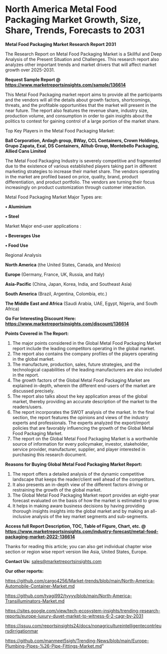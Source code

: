 # North America Metal Food Packaging Market Growth, Size, Share, Trends, Forecasts to 2031

<strong>Metal Food Packaging Market Research Report 2031</strong>

The Research Report on Metal Food Packaging Market is a Skillful and Deep Analysis of the Present Situation and Challenges. This research report also analyzes other important trends and market drivers that will affect market growth over 2025-2031.

<strong>Request Sample Report @ <a href=https://www.marketreportsinsights.com/sample/136614>https://www.marketreportsinsights.com/sample/136614</a></strong>

This Metal Food Packaging market report aims to provide all the participants and the vendors will all the details about growth factors, shortcomings, threats, and the profitable opportunities that the market will present in the near future. The report also features the revenue share, industry size, production volume, and consumption in order to gain insights about the politics to contest for gaining control of a large portion of the market share.

Top Key Players in the Metal Food Packaging Market:

<strong>Ball Corporation, Ardagh group, BWay, CCL Containers, Crown Holdings, Grupo Zapata, Exal, DS Containers, Alltub Group, Montebello Packaging, Allied Cans Limited</strong>

The Metal Food Packaging Industry is severely competitive and fragmented due to the existence of various established players taking part in different marketing strategies to increase their market share. The vendors operating in the market are profiled based on price, quality, brand, product differentiation, and product portfolio. The vendors are turning their focus increasingly on product customization through customer interaction.

Metal Food Packaging Market Major Types are:

<strong>• Aluminium

• Steel</strong>

Market Major end-user applications :

<strong>• Beverages Use

• Food Use</strong>

Regional Analysis

</u><strong><b>North America</b></strong> (the United States, Canada, and Mexico)

<strong><b>Europe </b></strong>(Germany, France, UK, Russia, and Italy)

<strong><b>Asia-Pacific</b></strong> (China, Japan, Korea, India, and Southeast Asia)

<strong><b>South America</b></strong> (Brazil, Argentina, Colombia, etc.)

<strong><b>The Middle East and Africa</b></strong> (Saudi Arabia, UAE, Egypt, Nigeria, and South Africa)

<strong>Go For Interesting Discount Here: <a href=https://www.marketreportsinsights.com/discount/136614>https://www.marketreportsinsights.com/discount/136614</a></strong>

<strong>Points Covered in The Report:</strong>
<ol>
  <li>The major points considered in the Global Metal Food Packaging Market report include the leading competitors operating in the global market.</li>
  <li>The report also contains the company profiles of the players operating in the global market.</li>
  <li>The manufacture, production, sales, future strategies, and the technological capabilities of the leading manufacturers are also included in the report.</li>
  <li>The growth factors of the Global Metal Food Packaging Market are explained in-depth, wherein the different end-users of the market are discussed precisely.</li>
  <li>The report also talks about the key application areas of the global market, thereby providing an accurate description of the market to the readers/users.</li>
  <li>The report incorporates the SWOT analysis of the market. In the final section, the report features the opinions and views of the industry experts and professionals. The experts analyzed the export/import policies that are favorably influencing the growth of the Global Metal Food Packaging Market.</li>
  <li>The report on the Global Metal Food Packaging Market is a worthwhile source of information for every policymaker, investor, stakeholder, service provider, manufacturer, supplier, and player interested in purchasing this research document.</li>
</ol>
<strong>Reasons for Buying Global Metal Food Packaging Market Report:</strong>

<ol>
  <li>The report offers a detailed analysis of the dynamic competitive landscape that keeps the reader/client well ahead of the competitors.</li>
  <li>It also presents an in-depth view of the different factors driving or restraining the growth of the global market.</li>
  <li>The Global Metal Food Packaging Market report provides an eight-year forecast evaluated on the basis of how the market is estimated to grow.</li>
  <li>It helps in making aware business decisions by having providing thorough insights insights into the global market and by making an all-inclusive analysis of the key market segments and sub-segments.</li>
</ol>
<strong>Access full Report Description, TOC, Table of Figure, Chart, etc. @ <a href=https://www.marketreportsinsights.com/industry-forecast/metal-food-packaging-market-2022-136614>https://www.marketreportsinsights.com/industry-forecast/metal-food-packaging-market-2022-136614</a></strong>


Thanks for reading this article; you can also get individual chapter wise section or region wise report version like Asia, United States, Europe.

<strong>Contact Us:</strong>
sales@marketreportsinsights.com

<strong>Our other reports:</strong>

<a href=https://github.com/cargo4256/Market-trends/blob/main/North-America-Automobile-Container-Market.md>https://github.com/cargo4256/Market-trends/blob/main/North-America-Automobile-Container-Market.md</a>

<a href=https://github.com/tyagi992/tyyyy/blob/main/North-America-Transilluminators-Market.md>https://github.com/tyagi992/tyyyy/blob/main/North-America-Transilluminators-Market.md</a>

<a href=https://sites.google.com/view/tech-ecosystem-insights/trending-research-reports/europe-luxury-duvet-market-to-witness-6-2-cagr-by-2031>https://sites.google.com/view/tech-ecosystem-insights/trending-research-reports/europe-luxury-duvet-market-to-witness-6-2-cagr-by-2031</a>

<a href=https://issuu.com/reportsinsights24/docs/nonagricultureintelligentecontrleursdirrigationmar>https://issuu.com/reportsinsights24/docs/nonagricultureintelligentecontrleursdirrigationmar</a>

<a href=https://github.com/manmeet5sigh/Trending-News/blob/main/Europe-Plumbing-Pipes-%26-Pipe-Fittings-Market.md>https://github.com/manmeet5sigh/Trending-News/blob/main/Europe-Plumbing-Pipes-%26-Pipe-Fittings-Market.md</a>"
